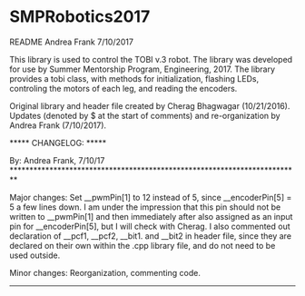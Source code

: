 # SMPRobotics2017
README
Andrea Frank
7/10/2017

This library is used to control the TOBI v.3 robot. The library was developed for use by Summer
Mentorship Program, Engineering, 2017. The library provides a tobi class, with methods for 
initialization, flashing LEDs, controling the motors of each leg, and reading the encoders.

Original library and header file created by Cherag Bhagwagar (10/21/2016). Updates (denoted by $ at
the start of comments) and re-organization by Andrea Frank (7/10/2017). 


***** CHANGELOG: *****

By: Andrea Frank, 7/10/17	*************************************************************************

Major changes: Set __pwmPin[1] to 12 instead of 5, since __encoderPin[5] = 5 a few lines down. I am
under the impression that this pin should not be written to __pwmPin[1] and then immediately after
also assigned as an input pin for __encoderPin[5], but I will check with Cherag. I also commented 
out declaration of __pcf1, __pcf2, __bit1. and __bit2 in header file, since they are declared on
their own within the .cpp library file, and do not need to be used outside.

Minor changes: Reorganization, commenting code.
***************************************************************************************************
